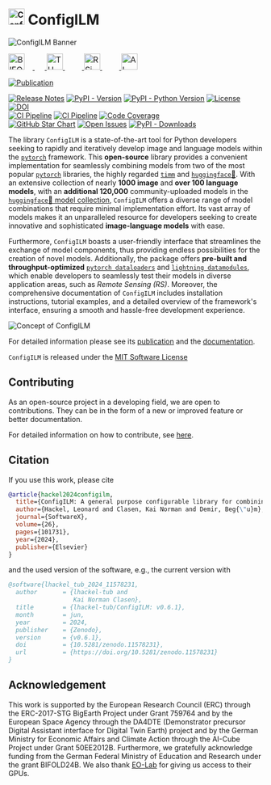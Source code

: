 # <img src="https://raw.githubusercontent.com/wiki/lhackel-tub/ConfigILM/static/imgs/logo_ConfigILM.png" style="font-size: 1rem; height: 2em; width: auto" alt="ConfigILM Logo"/> ConfigILM

![ConfigILM Banner](https://raw.githubusercontent.com/wiki/lhackel-tub/ConfigILM/static/imgs/ConfigILM_v1.png)

<a href="https://bifold.berlin/"><img src="https://raw.githubusercontent.com/wiki/lhackel-tub/ConfigILM/static/imgs/BIFOLD_Logo_farbig.png" style="font-size: 1rem; height: 2em; width: auto; margin-right: 1em" alt="BIFOLD Logo"/>
<img height="2em" hspace="10em"/>
<a href="https://www.tu.berlin/"><img src="https://raw.githubusercontent.com/wiki/lhackel-tub/ConfigILM/static/imgs/tu-berlin-logo-long-red.svg" style="font-size: 1rem; height: 2em; width: auto" alt="TU Berlin Logo"/>
<img height="2em" hspace="17em"/>
<a href="https://rsim.berlin/"><img src="https://raw.githubusercontent.com/wiki/lhackel-tub/ConfigILM/static/imgs/RSiM_Logo_1.png" style="font-size: 1rem; height: 2em; width: auto" alt="RSiM Logo"/>
<img height="2em" hspace="17em"/>
<a href="https://eo-lab.org/de/projects/?id=12443968-ab8d-439b-8794-57d25b260406"><img src="https://raw.githubusercontent.com/wiki/lhackel-tub/ConfigILM/static/imgs/ai-cube-logo.png" style="font-size: 1rem; height: 2em; width: auto" alt="AI-Cube Logo"/>


[![Publication](https://img.shields.io/badge/Publication%20freely%20available%20on-Elsevier/SoftwareX-red.svg)](https://doi.org/10.1016/j.softx.2024.101731)


[![Release Notes](https://img.shields.io/github/release/lhackel-tub/ConfigILM)](https://github.com/lhackel-tub/ConfigILM/releases)
[![PyPI - Version](https://img.shields.io/pypi/v/configilm)](https://pypi.org/project/configilm/)
[![PyPI - Python Version](https://img.shields.io/pypi/pyversions/configilm)](https://pypi.org/project/configilm/)
[![License](https://img.shields.io/badge/License-MIT-blue.svg)](https://opensource.org/licenses/mit-0)
[![DOI](https://zenodo.org/badge/DOI/10.5281/zenodo.11578231.svg)](https://zenodo.org/records/11578231)  
[![CI Pipeline](https://github.com/lhackel-tub/ConfigILM/actions/workflows/run_tests.yml/badge.svg)](https://github.com/lhackel-tub/ConfigILM/actions/workflows/run_tests.yml)
[![CI Pipeline](https://github.com/lhackel-tub/ConfigILM/actions/workflows/build_docu.yml/badge.svg)](https://github.com/lhackel-tub/ConfigILM/actions/workflows/build_docu.yml)
[![Code Coverage](https://img.shields.io/badge/coverage%20-98%25-4c1)](./coverage.report)  
[![GitHub Star Chart](https://img.shields.io/github/stars/lhackel-tub/ConfigILM?style=social)](https://img.shields.io/github/stars/lhackel-tub/ConfigILM?style=social)
[![Open Issues](https://img.shields.io/github/issues-raw/lhackel-tub/ConfigILM)](https://github.com/lhackel-tub/ConfigILM/issues)
[![PyPI - Downloads](https://img.shields.io/pypi/dm/configilm)](https://pypi.org/project/configilm/)


<!-- introduction-start -->
The library `ConfigILM` is a state-of-the-art tool for Python developers seeking to rapidly and
iteratively develop image and language models within the [`pytorch`](https://pytorch.org/) framework.
This **open-source** library provides a convenient implementation for seamlessly combining models
from two of the most popular [`pytorch`](https://pytorch.org/) libraries,
the highly regarded [`timm`](https://github.com/rwightman/pytorch-image-models) and [`huggingface`🤗](https://huggingface.co/).
With an extensive collection of nearly **1000 image** and **over 100 language models**,
with an **additional 120,000** community-uploaded models in the [`huggingface`🤗 model collection](https://huggingface.co/models),
`ConfigILM` offers a diverse range of model combinations that require minimal implementation effort.
Its vast array of models makes it an unparalleled resource for developers seeking to create
innovative and sophisticated **image-language models** with ease.

Furthermore, `ConfigILM` boasts a user-friendly interface that streamlines the exchange of model components,
thus providing endless possibilities for the creation of novel models.
Additionally, the package offers **pre-built and throughput-optimized**
[`pytorch dataloaders`](https://pytorch.org/tutorials/beginner/basics/data_tutorial.html) and
[`lightning datamodules`](https://lightning.ai/docs/pytorch/latest/data/datamodule.html),
which enable developers to seamlessly test their models in diverse application areas, such as *Remote Sensing (RS)*.
Moreover, the comprehensive documentation of `ConfigILM` includes installation instructions,
tutorial examples, and a detailed overview of the framework's interface, ensuring a smooth and hassle-free development experience.

<!-- introduction-end -->

![Concept of ConfigILM](https://raw.githubusercontent.com/wiki/lhackel-tub/ConfigILM/static/imgs/ConfigILM-ILMType.VQA_CLASSIFICATION.png)

For detailed information please see its [publication](https://doi.org/10.1016/j.softx.2024.101731) 
and the [documentation](https://lhackel-tub.github.io/ConfigILM).

`ConfigILM` is released under the [MIT Software License](https://opensource.org/licenses/mit-0)

## Contributing

As an open-source project in a developing field, we are open to contributions.
They can be in the form of a new or improved feature or better documentation.

For detailed information on how to contribute, see [here](.github/CONTRIBUTING.md).


## Citation

<!-- citation-start -->
If you use this work, please cite

```bibtex
@article{hackel2024configilm,
  title={ConfigILM: A general purpose configurable library for combining image and language models for visual question answering},
  author={Hackel, Leonard and Clasen, Kai Norman and Demir, Beg{\"u}m},
  journal={SoftwareX},
  volume={26},
  pages={101731},
  year={2024},
  publisher={Elsevier}
}
```
and the used version of the software, e.g., the current version with
```bibtex
@software{lhackel_tub_2024_11578231,
  author       = {lhackel-tub and
                  Kai Norman Clasen},
  title        = {lhackel-tub/ConfigILM: v0.6.1},
  month        = jun,
  year         = 2024,
  publisher    = {Zenodo},
  version      = {v0.6.1},
  doi          = {10.5281/zenodo.11578231},
  url          = {https://doi.org/10.5281/zenodo.11578231}
}
```
<!-- citation-end -->

## Acknowledgement
This work is supported by the European Research Council (ERC) through the ERC-2017-STG
BigEarth Project under Grant 759764 and by the European Space Agency through the DA4DTE
(Demonstrator precursor Digital Assistant interface for Digital Twin Earth) project and
by the German Ministry for Economic Affairs and Climate Action through the AI-Cube
Project under Grant 50EE2012B. Furthermore, we gratefully acknowledge funding from the
German Federal Ministry of Education and Research under the grant BIFOLD24B.
We also thank [EO-Lab](https://eo-lab.org/en/) for giving us access to their GPUs.
